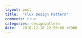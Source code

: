 ```yaml
---
layout: post
title:  "Flux Design Pattern"
comments: true
categories: designpattern
date:   2018-12-18 22:50:00 +0900
---
```

